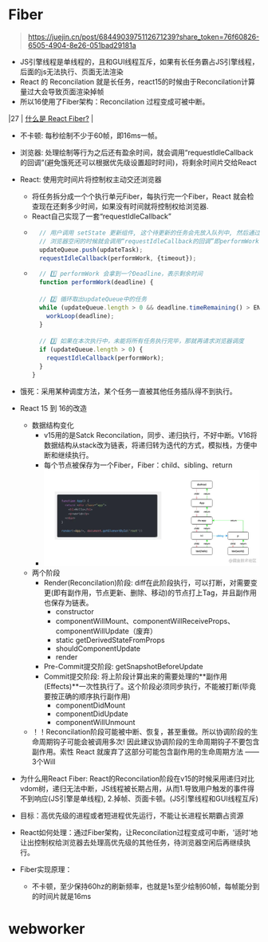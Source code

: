 # Fiber
> https://juejin.cn/post/6844903975112671239?share_token=76f60826-6505-4904-8e26-051bad29181a

- JS引擎线程是单线程的，且和GUI线程互斥，如果有长任务霸占JS引擎线程，后面的js无法执行、页面无法渲染
- React 的 Reconcilation 就是长任务，react15的时候由于Reconcilation计算量过大会导致页面渲染掉帧
- 所以16使用了Fiber架构：Reconcilation 过程变成可被中断。

|27 | [什么是 React Fiber?](#什么是-react-fiber) |

- 不卡顿: 每秒绘制不少于60帧，即16ms一帧。
- 浏览器: 处理绘制等行为之后还有盈余时间，就会调用“requestIdleCallback的回调”(避免饿死还可以根据优先级设置超时时间)，将剩余时间片交给React
- React: 使用完时间片将控制权主动交还浏览器
  - 将任务拆分成一个个执行单元Fiber，每执行完一个Fiber，React 就会检查现在还剩多少时间，如果没有时间就将控制权给浏览器.
  - React自己实现了一套“requestIdleCallback”
  - ```js
      // 用户调用 setState 更新组件, 这个待更新的任务会先放入队列中, 然后通过 requestIdleCallback 请求浏览器调度
      // 浏览器空闲的时候就会调用“requestIdleCallback的回调”即performWork
      updateQueue.push(updateTask);
      requestIdleCallback(performWork, {timeout});
    ```
  - ```js
      // 1️⃣ performWork 会拿到一个Deadline，表示剩余时间
      function performWork(deadline) {

      // 2️⃣ 循环取出updateQueue中的任务
      while (updateQueue.length > 0 && deadline.timeRemaining() > ENOUGH_TIME) {
        workLoop(deadline);
      }

      // 3️⃣ 如果在本次执行中，未能将所有任务执行完毕，那就再请求浏览器调度
      if (updateQueue.length > 0) {
        requestIdleCallback(performWork);
      }
    }
    ```
- 饿死：采用某种调度方法，某个任务一直被其他任务插队得不到执行。


- React 15 到 16的改造
  - 数据结构变化
    - v15用的是Satck Reconcilation，同步、递归执行，不好中断。V16将数据结构从stack改为链表，将递归转为迭代的方式，模拟栈，方便中断和继续执行。
    - 每个节点被保存为一个Fiber，Fiber：child、sibling、return
    - ![fiber](../../media/fiber.png)
  - 两个阶段
    - Render(Reconcilation)阶段: diff在此阶段执行，可以打断，对需要变更(即有副作用，节点更新、删除、移动)的节点打上Tag，并且副作用也保存为链表。
      - constructor
      - componentWillMount、componentWillReceiveProps、componentWillUpdate（废弃）
      - static getDerivedStateFromProps
      - shouldComponentUpdate
      - render
    - Pre-Commit提交阶段: getSnapshotBeforeUpdate
    - Commit提交阶段: 将上阶段计算出来的需要处理的**副作用(Effects)**一次性执行了。这个阶段必须同步执行，不能被打断(毕竟要按正确的顺序执行副作用)
      - componentDidMount
      - componentDidUpdate
      - componentWillUnmount
  - ！！Reconcilation阶段可能被中断、恢复，甚至重做。所以协调阶段的生命周期钩子可能会被调用多次! 因此建议协调阶段的生命周期钩子不要包含副作用。索性 React 就废弃了这部分可能包含副作用的生命周期方法 —— 3个Will



- 为什么用React Fiber: React的Reconcilation阶段在v15的时候采用递归对比vdom树，递归无法中断，JS线程被长期占用，从而1.导致用户触发的事件得不到响应(JS引擎是单线程), 2.掉帧、页面卡顿。(JS引擎线程和GUI线程互斥)
- 目标：高优先级的进程或者短进程优先运行，不能让长进程长期霸占资源
- React如何处理：通过Fiber架构，让Reconcilation过程变成可中断，'适时'地让出控制权给浏览器去处理高优先级的其他任务，待浏览器空闲后再继续执行。
- Fiber实现原理：
  - 不卡顿，至少保持60hz的刷新频率，也就是1s至少绘制60帧，每帧能分到的时间片就是16ms




#  webworker
